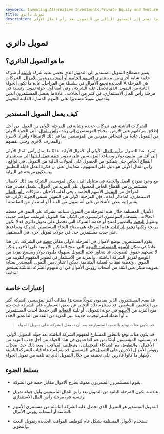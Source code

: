 ```yaml
---
keywords: Investing,Alternative Investments,Private Equity and Venture cap,Private Equity and vc
title: تمويل دائري
description: تسعى الشركات الناشئة عادةً إلى الحصول على تمويل دائري عندما تسعى إلى المستوى التالي من التمويل بعد رأس المال الأولي.
---
```


# تمويل دائري
## ما هو التمويل الدائري؟

يشير مصطلح التمويل المستدير إلى التمويل الذي تحصل عليه شركة [ناشئة](/startup) أو شركة خاصة شابة أخرى من مستثمري [الأسهم الخاصة أو](/privateequity) [أصحاب رؤوس الأموال](/venturecapitalist). الشركات الجديدة تجمع الأموال في سلسلة من المراحل. عادة ما تكون الجولة A هي المرحلة الثانية من التمويل الذي تحصل عليه الشركة ، وهي أيضًا أول جولة تمويل رئيسية في مرحلة رأس المال الاستثماري. في كثير من الحالات ، عادة ما يحصل المستثمرون الذين يقدمون تمويلًا مستديرًا على الأسهم الممتازة القابلة للتحويل.

## كيف يعمل التمويل المستدير

الشركات الناشئة هي شركات جديدة وشابة في المرحلة الأولى من العمل. من أجل إطلاق شركاتهم على الأرض ، يحتاج المؤسسون إلى زيادة [رأس المال](/capital). تأتي الجولة الأولى من التمويل عادةً من أشخاص مقربين من المؤسسين بما في ذلك الأصدقاء وأفراد الأسرة والمعارف الأخرى وحتى أنفسهم.

يُعرف هذا التمويل [برأس المال](/seedcapital) الأولي أو الأموال الأولية. غالبًا ما يصل رأس المال الأولي إلى أقل من مليون دولار ويساعد المؤسسين على تطوير [خطة عمل لنقلها](/business-plan) إلى مستثمري القطاع الخاص حتى يتمكنوا من الحصول على الجولات التالية من التمويل. في الواقع ، رأس المال الأولي هو دليل على المفهوم ، مما يدل على أن فكرة العمل قابلة للتطبيق وستكون مربحة في النهاية.

مع وجود نموذج العمل والخطة في متناول اليد ، يمكن لمؤسسي الشركة بعد ذلك الاتصال بمستثمرين من القطاع الخاص للحصول على المزيد من الأموال. تشمل مصادر هذه المراحل من [التمويل](/financing) الأسهم الخاصة ، وفي أغلب الأحيان ، شركات [رأس المال](/venturecapital) الاستثماري. كما ذكر أعلاه ، فإن المرحلة الأولى من التمويل تسمى الجولة الأولى. قد يشير إليه بعض الأشخاص على أنه تمويل من الفئة أ أو استثمار من السلسلة أ.

الأموال المستلمة خلال هذه المرحلة من التمويل تساعد الشركة على النمو. في معظم الحالات ، يستخدم الموظفون الرئيسيون في الكيان هذا التمويل لتوظيف مواهب جديدة وتمويل [البحث](/randd) والتطوير لمنتج أو خدمة. الشركة التي تحصل على تمويل دائري قد لا تكون مربحة ولكنها [تحقق إيرادات](/revenue). هذه المرحلة هي مفتاح النجاح المستقبلي للشركة وتساعدها على جذب مستثمرين جدد في جولات تمويل أخرى في المستقبل.

يقوم المستثمرون بوضع الأموال في المرحلة الأولى مقابل [حصة](/equity) في الشركة. يأتي هذا عادةً في شكل [الأسهم المفضلة - الأسهم](/preferredstock) التي تمنح المالكين الأولوية على الآخرين ولكن لا تمنحهم [حقوق التصويت](/votingright). قد يتجاوز حجم التمويل بسهولة مليون دولار ويسمح بمزيد من التوسع لفريق الشركة الناشئة ، والمزيد من الاستثمار في تطوير المفهوم لتقريبه من السوق ، وتغطية نفقات العملية المتنامية. يمكن اعتبار تأمين التمويل المستدير بمثابة تصويت مبكر على الثقة من أصحاب رؤوس الأموال في أن مفهوم الشركة الناشئة يستحق المتابعة.

## إعتبارات خاصة

قد يقدم المستثمرون الذين يقدمون تمويلًا مستديرًا مطالب أكبر لمؤسسي الشركة أكثر من الداعمين السابقين. قد يستلزم ذلك التخلي عن بعض السيطرة على الشركة حيث يتم منح المزيد من [الأسهم](/shares) في جولة التمويل ، أو تلبية [المعالم](/deliverables) التي حددها أحدث المستثمرين ، أو اعتماد استراتيجيات جديدة تثير المزيد من الثقة من الداعمين الجدد.

> قد يكون هناك توقع بالتنمية المتسارعة بعد أن تحصل الشركة على تمويل الجولة.

>

قد يكون هناك توقع بالتطور المتسارع لمفهوم الشركة الناشئة بعد جولة التمويل الأولى. قد يستشهد المؤسسون أيضًا بمن هم الداعمون في هذه الجولة من أجل جذب المزيد من الأعمال ، والتفاوض مع الشركاء المحتملين ، وتوظيف المواهب ، وبعد ذلك حث أصحاب رؤوس الأموال الآخرين على التمويل في المستقبل. قد يتم استدعاء قيادة الشركة الناشئة لإظهار ما كانوا قادرين على تحقيقه من خلال التمويل الذي تم تلقيه من تمويل الجولة.

## يسلط الضوء

- يقوم المستثمرون المتدربون عمومًا بطرح الأموال مقابل حصة في الشركة.

- عادة ما تكون المرحلة الثانية من التمويل بعد رأس المال التأسيسي وأول جولة تمويل رئيسية في مرحلة رأس المال الاستثماري.

- التمويل المستدير هو التمويل الذي تحصل عليه الشركة الناشئة من مستثمري الأسهم الخاصة أو أصحاب رؤوس الأموال.

- تستخدم الأموال المستلمة بشكل عام لتوظيف المواهب الجديدة وتمويل البحث والتطوير.

